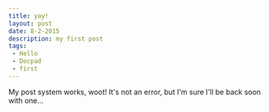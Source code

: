 ```yaml
---
title: yay!
layout: post
date: 8-2-2015
description: my first post
tags:
 - Hello
 - Docpad
 - first
---
```


My post system works, woot!  It's not an error, but I'm sure I'll
be back soon with one...